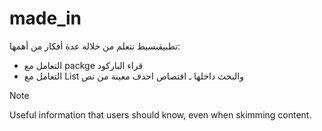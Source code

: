 # made_in

تطبيقبسيط نتعلم من خلاله عدة أفكار من أهمها:
- التعامل مع packge قراء الباركود
- التعامل مع List والبحث داخلها
ـ اقتصاص احدف معينة من نص
> [!Note]
> Useful information that users should know, even when skimming content.

